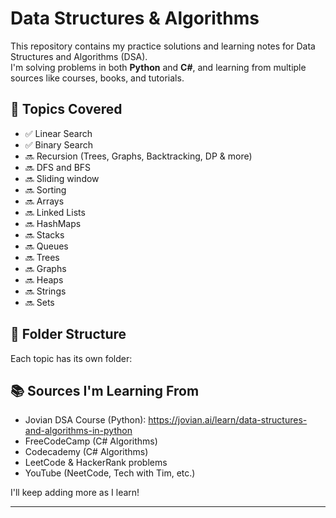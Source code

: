 # Data Structures & Algorithms

This repository contains my practice solutions and learning notes for Data Structures and Algorithms (DSA).  
I'm solving problems in both **Python** and **C#**, and learning from multiple sources like courses, books, and tutorials.

## 🧠 Topics Covered

- ✅ Linear Search
- ✅ Binary Search
- 🔜 Recursion (Trees, Graphs, Backtracking, DP & more)
- 🔜 DFS and BFS
- 🔜 Sliding window
- 🔜 Sorting
- 🔜 Arrays
- 🔜 Linked Lists
- 🔜 HashMaps
- 🔜 Stacks
- 🔜 Queues
- 🔜 Trees
- 🔜 Graphs
- 🔜 Heaps
- 🔜 Strings
- 🔜 Sets

## 📁 Folder Structure

Each topic has its own folder:

## 📚 Sources I'm Learning From

- Jovian DSA Course (Python): https://jovian.ai/learn/data-structures-and-algorithms-in-python
- FreeCodeCamp (C# Algorithms)
- Codecademy (C# Algorithms)
- LeetCode & HackerRank problems
- YouTube (NeetCode, Tech with Tim, etc.)

I'll keep adding more as I learn!

---
